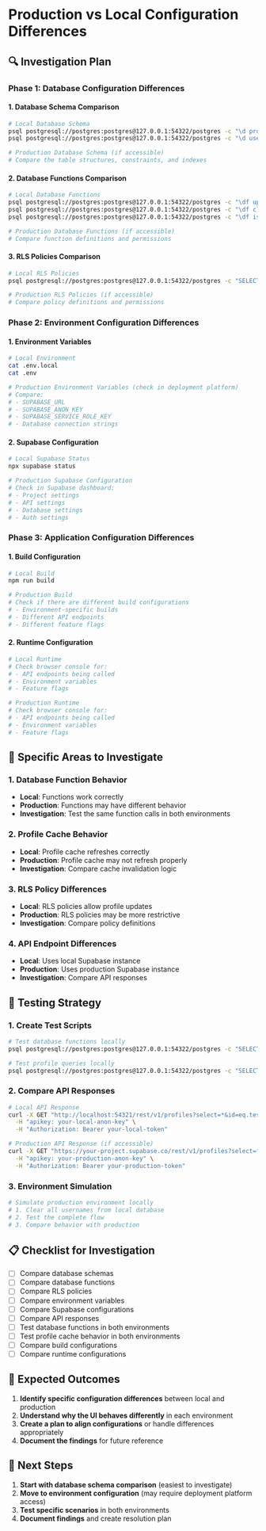 # Production vs Local Configuration Differences

## 🔍 **Investigation Plan**

### **Phase 1: Database Configuration Differences**

#### **1. Database Schema Comparison**

```bash
# Local Database Schema
psql postgresql://postgres:postgres@127.0.0.1:54322/postgres -c "\d profiles"
psql postgresql://postgres:postgres@127.0.0.1:54322/postgres -c "\d usernames"

# Production Database Schema (if accessible)
# Compare the table structures, constraints, and indexes
```

#### **2. Database Functions Comparison**

```bash
# Local Database Functions
psql postgresql://postgres:postgres@127.0.0.1:54322/postgres -c "\df update_username_atomic"
psql postgresql://postgres:postgres@127.0.0.1:54322/postgres -c "\df claim_username_atomic"
psql postgresql://postgres:postgres@127.0.0.1:54322/postgres -c "\df is_username_available"

# Production Database Functions (if accessible)
# Compare function definitions and permissions
```

#### **3. RLS Policies Comparison**

```bash
# Local RLS Policies
psql postgresql://postgres:postgres@127.0.0.1:54322/postgres -c "SELECT schemaname, tablename, policyname, permissive, roles, cmd, qual FROM pg_policies WHERE tablename IN ('profiles', 'usernames');"

# Production RLS Policies (if accessible)
# Compare policy definitions and permissions
```

### **Phase 2: Environment Configuration Differences**

#### **1. Environment Variables**

```bash
# Local Environment
cat .env.local
cat .env

# Production Environment Variables (check in deployment platform)
# Compare:
# - SUPABASE_URL
# - SUPABASE_ANON_KEY
# - SUPABASE_SERVICE_ROLE_KEY
# - Database connection strings
```

#### **2. Supabase Configuration**

```bash
# Local Supabase Status
npx supabase status

# Production Supabase Configuration
# Check in Supabase dashboard:
# - Project settings
# - API settings
# - Database settings
# - Auth settings
```

### **Phase 3: Application Configuration Differences**

#### **1. Build Configuration**

```bash
# Local Build
npm run build

# Production Build
# Check if there are different build configurations
# - Environment-specific builds
# - Different API endpoints
# - Different feature flags
```

#### **2. Runtime Configuration**

```bash
# Local Runtime
# Check browser console for:
# - API endpoints being called
# - Environment variables
# - Feature flags

# Production Runtime
# Check browser console for:
# - API endpoints being called
# - Environment variables
# - Feature flags
```

## 🎯 **Specific Areas to Investigate**

### **1. Database Function Behavior**

- **Local**: Functions work correctly
- **Production**: Functions may have different behavior
- **Investigation**: Test the same function calls in both environments

### **2. Profile Cache Behavior**

- **Local**: Profile cache refreshes correctly
- **Production**: Profile cache may not refresh properly
- **Investigation**: Compare cache invalidation logic

### **3. RLS Policy Differences**

- **Local**: RLS policies allow profile updates
- **Production**: RLS policies may be more restrictive
- **Investigation**: Compare policy definitions

### **4. API Endpoint Differences**

- **Local**: Uses local Supabase instance
- **Production**: Uses production Supabase instance
- **Investigation**: Compare API responses

## 🔧 **Testing Strategy**

### **1. Create Test Scripts**

```bash
# Test database functions locally
psql postgresql://postgres:postgres@127.0.0.1:54322/postgres -c "SELECT update_username_atomic('test-user-id', 'test_username');"

# Test profile queries locally
psql postgresql://postgres:postgres@127.0.0.1:54322/postgres -c "SELECT * FROM profiles WHERE id = 'test-user-id';"
```

### **2. Compare API Responses**

```bash
# Local API Response
curl -X GET "http://localhost:54321/rest/v1/profiles?select=*&id=eq.test-user-id" \
  -H "apikey: your-local-anon-key" \
  -H "Authorization: Bearer your-local-token"

# Production API Response (if accessible)
curl -X GET "https://your-project.supabase.co/rest/v1/profiles?select=*&id=eq.test-user-id" \
  -H "apikey: your-production-anon-key" \
  -H "Authorization: Bearer your-production-token"
```

### **3. Environment Simulation**

```bash
# Simulate production environment locally
# 1. Clear all usernames from local database
# 2. Test the complete flow
# 3. Compare behavior with production
```

## 📋 **Checklist for Investigation**

- [ ] Compare database schemas
- [ ] Compare database functions
- [ ] Compare RLS policies
- [ ] Compare environment variables
- [ ] Compare Supabase configurations
- [ ] Compare API responses
- [ ] Test database functions in both environments
- [ ] Test profile cache behavior in both environments
- [ ] Compare build configurations
- [ ] Compare runtime configurations

## 🎯 **Expected Outcomes**

1. **Identify specific configuration differences** between local and production
2. **Understand why the UI behaves differently** in each environment
3. **Create a plan to align configurations** or handle differences appropriately
4. **Document the findings** for future reference

## 📝 **Next Steps**

1. **Start with database schema comparison** (easiest to investigate)
2. **Move to environment configuration** (may require deployment platform access)
3. **Test specific scenarios** in both environments
4. **Document findings** and create resolution plan
